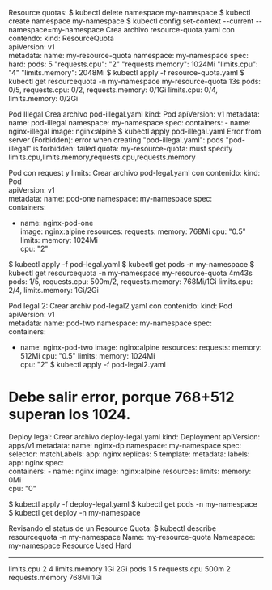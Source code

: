 Resource quotas:
$ kubectl delete namespace my-namespace 
$ kubectl create namespace my-namespace 
$ kubectl config set-context --current --namespace=my-namespace
Crea archivo resource-quota.yaml con contendo:
kind: ResourceQuota  
apiVersion: v1  
metadata:
 name: my-resource-quota
 namespace: my-namespace
spec:
 hard:
   pods: 5
   "requests.cpu": "2"
   "requests.memory": 1024Mi
   "limits.cpu": "4"
   "limits.memory": 2048Mi
$ kubectl apply -f resource-quota.yaml
$ kubectl get resourcequota -n my-namespace
my-resource-quota   13s   pods: 0/5, requests.cpu: 0/2, requests.memory: 0/1Gi   limits.cpu: 0/4, limits.memory: 0/2Gi

Pod Illegal
Crea archivo pod-illegal.yaml
kind: Pod 
apiVersion: v1 
metadata:
  name: pod-illegal
  namespace: my-namespace
spec:
  containers:
    - name: nginx-illegal 
      image: nginx:alpine
$ kubectl apply pod-illegal.yaml
Error from server (Forbidden): error when creating "pod-illegal.yaml": pods "pod-illegal" is forbidden: failed quota: my-resource-quota: must specify limits.cpu,limits.memory,requests.cpu,requests.memory


Pod con request y limits:
Crear archivo pod-legal.yaml con contenido:
kind: Pod  
apiVersion: v1  
metadata:
 name: pod-one
 namespace: my-namespace
spec:  
 containers:
   - name: nginx-pod-one  
     image: nginx:alpine
     resources:
       requests:
         memory: 768Mi
         cpu: "0.5"
       limits:
         memory: 1024Mi  
         cpu: "2"

$ kubectl apply -f pod-legal.yaml
$ kubectl get pods -n my-namespace
$ kubectl get resourcequota -n my-namespace
my-resource-quota   4m43s   pods: 1/5, requests.cpu: 500m/2, requests.memory: 768Mi/1Gi   limits.cpu: 2/4, limits.memory: 1Gi/2Gi

Pod legal 2:
Crear archiv pod-legal2.yaml con contenido:
kind: Pod  
apiVersion: v1  
metadata:
 name: pod-two
 namespace: my-namespace
spec:  
 containers:
   - name: nginx-pod-two
     image: nginx:alpine
     resources:
       requests:
         memory: 512Mi
         cpu: "0.5"
       limits:
         memory: 1024Mi  
         cpu: "2"
$ kubectl apply -f pod-legal2.yaml
# Debe salir error, porque 768+512 superan los 1024.

Deploy legal:
Crear archivo deploy-legal.yaml
kind: Deployment
apiVersion: apps/v1
metadata:
  name: nginx-dp
  namespace: my-namespace
spec:
  selector:
    matchLabels:
      app: nginx
  replicas: 5
  template:
    metadata:
      labels:
        app: nginx
    spec:  
      containers:
      - name: nginx
        image: nginx:alpine
        resources:
          limits:
            memory: 0Mi  
            cpu: "0"

$ kubectl apply -f deploy-legal.yaml
$ kubectl get pods -n my-namespace
$ kubectl get deploy -n my-namespace

Revisando el status de un Resource Quota:
$ kubectl describe resourcequota -n my-namespace
Name:            my-resource-quota
Namespace:       my-namespace
Resource         Used   Hard
--------         ----   ----
limits.cpu       2      4
limits.memory    1Gi    2Gi
pods             1      5
requests.cpu     500m   2
requests.memory  768Mi  1Gi
